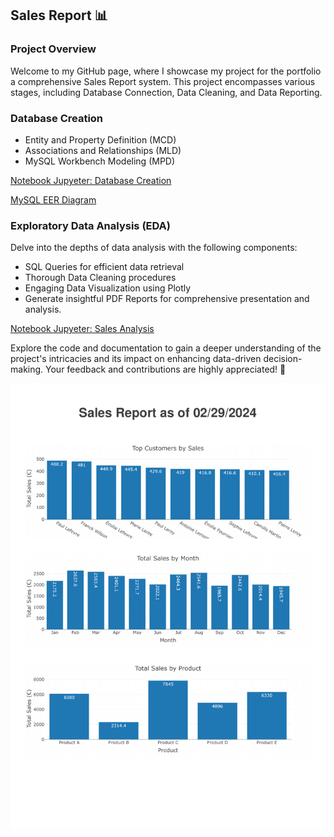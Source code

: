 ## Sales Report 📊
### Project Overview
Welcome to my GitHub page, where I showcase my project for the portfolio a comprehensive Sales Report system. This project encompasses various stages, including Database Connection, Data Cleaning, and Data Reporting.

### Database Creation
- Entity and Property Definition (MCD)
- Associations and Relationships (MLD)
- MySQL Workbench Modeling (MPD)

[Notebook Jupyeter: Database Creation](https://github.com/CatelloTheDataProjectManager/Sales-Report/blob/main/Database_Creation.ipynb)

[MySQL EER Diagram](https://github.com/CatelloTheDataProjectManager/Sales-Report/blob/main/MySQL_EER_Diagram.png)

### Exploratory Data Analysis (EDA)

Delve into the depths of data analysis with the following components:

- SQL Queries for efficient data retrieval
- Thorough Data Cleaning procedures
- Engaging Data Visualization using Plotly
- Generate insightful PDF Reports for comprehensive presentation and analysis.

[Notebook Jupyeter: Sales Analysis](https://github.com/CatelloTheDataProjectManager/Sales-Report/blob/main/Sales_Analysis.ipynb)

Explore the code and documentation to gain a deeper understanding of the project's intricacies and its impact on enhancing data-driven decision-making. Your feedback and contributions are highly appreciated! 🚀

<img src="https://raw.githubusercontent.com/CatelloTheDataProjectManager/Sales-Report/main/sales_report.jpg" alt="Sales Report Image">


